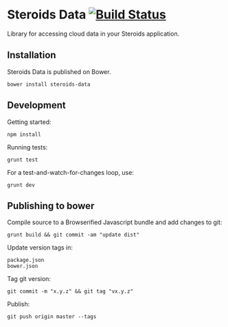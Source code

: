 # Steroids Data [![Build Status](http://img.shields.io/travis/AppGyver/steroids-data.svg)](https://travis-ci.org/AppGyver/steroids-data)

Library for accessing cloud data in your Steroids application.

## Installation

Steroids Data is published on Bower.

    bower install steroids-data

## Development

Getting started:

    npm install

Running tests:

    grunt test

For a test-and-watch-for-changes loop, use:

    grunt dev

## Publishing to bower

Compile source to a Browserified Javascript bundle and add changes to git:

    grunt build && git commit -am "update dist"

Update version tags in:

    package.json
    bower.json

Tag git version:

    git commit -m "x.y.z" && git tag "vx.y.z"

Publish:

    git push origin master --tags
